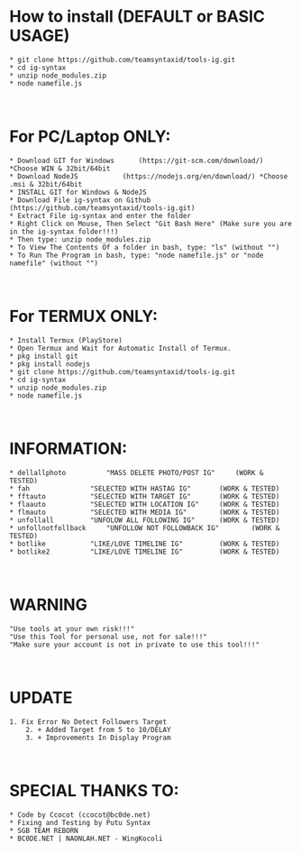 # How to install (DEFAULT or BASIC USAGE)
	* git clone https://github.com/teamsyntaxid/tools-ig.git
	* cd ig-syntax
	* unzip node_modules.zip
	* node namefile.js
<br/>

# For PC/Laptop ONLY:
	* Download GIT for Windows		(https://git-scm.com/download/) *Choose WIN & 32bit/64bit
	* Download NodeJS 			(https://nodejs.org/en/download/) *Choose .msi & 32bit/64bit
	* INSTALL GIT for Windows & NodeJS
	* Download File ig-syntax on Github 	(https://github.com/teamsyntaxid/tools-ig.git)
	* Extract File ig-syntax and enter the folder
	* Right Click on Mouse, Then Select "Git Bash Here" (Make sure you are in the ig-syntax folder!!!)
	* Then type: unzip node_modules.zip
	* To View The Contents Of a folder in bash, type: "ls" (without "")
	* To Run The Program in bash, type: "node namefile.js" or "node namefile" (without "")
<br/>

# For TERMUX ONLY:
	* Install Termux (PlayStore)
	* Open Termux and Wait for Automatic Install of Termux.
	* pkg install git
	* pkg install nodejs
	* git clone https://github.com/teamsyntaxid/tools-ig.git
	* cd ig-syntax
	* unzip node_modules.zip
	* node namefile.js
<br/>

# INFORMATION:
	* dellallphoto			"MASS DELETE PHOTO/POST IG"		(WORK & TESTED)
	* fah				"SELECTED WITH HASTAG IG"		(WORK & TESTED)
	* fftauto			"SELECTED WITH TARGET IG"		(WORK & TESTED)
	* flaauto			"SELECTED WITH LOCATION IG"		(WORK & TESTED)
	* flmauto			"SELECTED WITH MEDIA IG"		(WORK & TESTED)
	* unfollall			"UNFOLOW ALL FOLLOWING IG"		(WORK & TESTED)
	* unfollnotfollback		"UNFOLLOW NOT FOLLOWBACK IG"		(WORK & TESTED)
	* botlike			"LIKE/LOVE TIMELINE IG"			(WORK & TESTED)
	* botlike2			"LIKE/LOVE TIMELINE IG"			(WORK & TESTED)
<br/>

# WARNING
	"Use tools at your own risk!!!"
	"Use this Tool for personal use, not for sale!!!"
	"Make sure your account is not in private to use this tool!!!"
<br/>

# UPDATE
	1. Fix Error No Detect Followers Target
    	2. + Added Target from 5 to 10/DELAY
    	3. + Improvements In Display Program
<br/>

# SPECIAL THANKS TO:
	* Code by Ccocot (ccocot@bc0de.net)
	* Fixing and Testing by Putu Syntax
	* SGB TEAM REBORN
	* BC0DE.NET | NAONLAH.NET - WingKocoli

